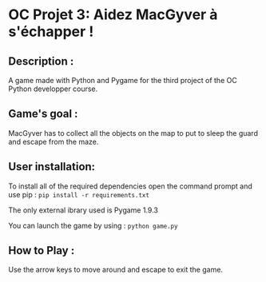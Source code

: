 # OC Projet 3: Aidez MacGyver à s'échapper !

## Description :
A game made with Python and Pygame for the third project of the OC Python developper course.

## Game's goal :
MacGyver has to collect all the objects on the map to put to sleep the guard and escape from the maze.

## User installation:
To install all of the required dependencies open the command prompt and use pip : `pip install -r requirements.txt`

The only external ibrary used is Pygame 1.9.3 

You can launch the game by using : `python game.py`

## How to Play :
Use the arrow keys to move around and escape to exit the game.
